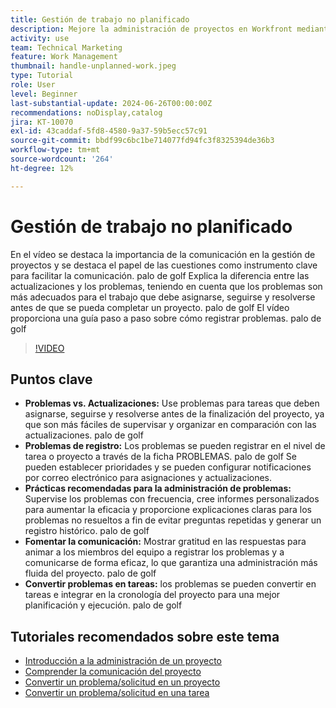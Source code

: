 ```yaml
---
title: Gestión de trabajo no planificado
description: Mejore la administración de proyectos en Workfront mediante el seguimiento y la resolución efectivos de problemas, el uso de herramientas de registro, la implementación de prácticas recomendadas, el fomento de la comunicación y la conversión fluida de problemas en tareas para una ejecución optimizada.
activity: use
team: Technical Marketing
feature: Work Management
thumbnail: handle-unplanned-work.jpeg
type: Tutorial
role: User
level: Beginner
last-substantial-update: 2024-06-26T00:00:00Z
recommendations: noDisplay,catalog
jira: KT-10070
exl-id: 43caddaf-5fd8-4580-9a37-59b5ecc57c91
source-git-commit: bbdf99c6bc1be714077fd94fc3f8325394de36b3
workflow-type: tm+mt
source-wordcount: '264'
ht-degree: 12%

---
```


# Gestión de trabajo no planificado

En el vídeo se destaca la importancia de la comunicación en la gestión de proyectos y se destaca el papel de las cuestiones como instrumento clave para facilitar la comunicación. palo de golf Explica la diferencia entre las actualizaciones y los problemas, teniendo en cuenta que los problemas son más adecuados para el trabajo que debe asignarse, seguirse y resolverse antes de que se pueda completar un proyecto. palo de golf El vídeo proporciona una guía paso a paso sobre cómo registrar problemas. palo de golf


>[!VIDEO](https://video.tv.adobe.com/v/3419488/?quality=12&learn=on&enablevpops=1)

## Puntos clave

* **Problemas vs. Actualizaciones:** Use problemas para tareas que deben asignarse, seguirse y resolverse antes de la finalización del proyecto, ya que son más fáciles de supervisar y organizar en comparación con las actualizaciones. palo de golf
* **Problemas de registro:** Los problemas se pueden registrar en el nivel de tarea o proyecto a través de la ficha PROBLEMAS. palo de golf Se pueden establecer prioridades y se pueden configurar notificaciones por correo electrónico para asignaciones y actualizaciones.
* **Prácticas recomendadas para la administración de problemas:** Supervise los problemas con frecuencia, cree informes personalizados para aumentar la eficacia y proporcione explicaciones claras para los problemas no resueltos a fin de evitar preguntas repetidas y generar un registro histórico. palo de golf
* **Fomentar la comunicación:** Mostrar gratitud en las respuestas para animar a los miembros del equipo a registrar los problemas y a comunicarse de forma eficaz, lo que garantiza una administración más fluida del proyecto. palo de golf
* **Convertir problemas en tareas:** los problemas se pueden convertir en tareas e integrar en la cronología del proyecto para una mejor planificación y ejecución. palo de golf


## Tutoriales recomendados sobre este tema

* [Introducción a la administración de un proyecto](/help/manage-work/projects/getting-started-manage-a-project.md)
* [Comprender la comunicación del proyecto](/help/manage-work/projects/understand-project-communication.md)
* [Convertir un problema/solicitud en un proyecto](/help/manage-work/issues-requests/create-a-project-from-a-request.md)
* [Convertir un problema/solicitud en una tarea](/help/manage-work/issues-requests/convert-issues-to-other-work-items.md)
